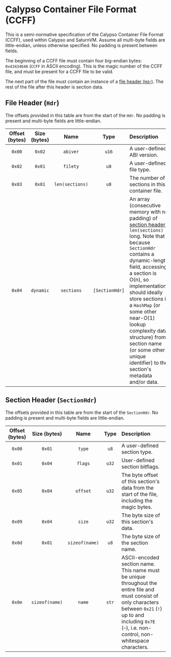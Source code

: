 # Calypso Container File Format (CCFF)

This is a semi-normative specification of the Calypso Container File Format (CCFF), used within Calypso and SaturnVM. Assume all multi-byte fields are little-endian, unless otherwise specified. No padding is present between fields.

The beginning of a CCFF file must contain four big-endian bytes: `0x43434646` (`CCFF` in ASCII encoding). This is the magic number of the CCFF file, and must be present for a CCFF file to be valid.

The next part of the file must contain an instance of a [file header (`Hdr`)](#file-header-hdr). The rest of the file after this header is section data.

## File Header (`Hdr`)

The offsets provided in this table are from the start of the `Hdr`. No padding is present and multi-byte fields are little-endian.

| Offset (bytes) | Size (bytes) |      Name       |      Type      | Description                                                  |
| :------------: | :----------: | :-------------: | :------------: | :----------------------------------------------------------- |
|     `0x00`     |    `0x02`    |    `abiver`     |     `u16`      | A user-defined ABI version.                                  |
|     `0x02`     |    `0x01`    |    `filety`     |      `u8`      | A user-defined file type.                                    |
|     `0x03`     |    `0x01`    | `len(sections)` |      `u8`      | The number of sections in this container file.               |
|     `0x04`     |  `dynamic`   |   `sections`    | `[SectionHdr]` | An array (consecutive memory with no padding) of [section headers](#section-header-sectionhdr) `len(sections)` long. Note that because `SectionHdr` contains a dynamic-length field, accessing a section is O(n), so implementations should ideally store sections in a `HashMap` (or some other near-O(1) lookup complexity data structure) from section name (or some other unique identifier) to the section's metadata and/or data. |

## Section Header (`SectionHdr`)

The offsets provided in this table are from the start of the `SectionHdr`. No padding is present and multi-byte fields are little-endian.

| Offset (bytes) |  Size (bytes)  |      Name      | Type  | Description                                                  |
| :------------: | :------------: | :------------: | :---: | :----------------------------------------------------------- |
|     `0x00`     |     `0x01`     |     `type`     | `u8`  | A user-defined section type.                                 |
|     `0x01`     |     `0x04`     |    `flags`     | `u32` | User-defined section bitflags.                               |
|     `0x05`     |     `0x04`     |    `offset`    | `u32` | The byte offset of this section's data from the start of the file, including the magic bytes. |
|     `0x09`     |     `0x04`     |     `size`     | `u32` | The byte size of this section's data.                        |
|     `0x0d`     |     `0x01`     | `sizeof(name)` | `u8`  | The byte size of the section name.                           |
|     `0x0e`     | `sizeof(name)` |     `name`     | `str` | ASCII-encoded section name. This name must be unique throughout the entire file and must consist of only characters between `0x21` (`!`) up to and including `0x7E` (`~`), i.e. non-control, non-whitespace characters. |

